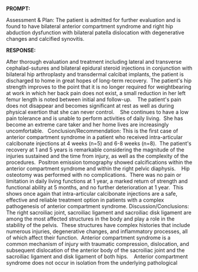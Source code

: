**PROMPT:**

Assessment & Plan:  The patient is admitted for further evaluation and is found to have bilateral anterior compartment syndrome and right hip abduction dysfunction with bilateral patella dislocation with degenerative changes and calcified synovitis.

**RESPONSE:**

  After thorough evaluation and treatment including lateral and transverse cephalad-sutures and bilateral epidural steroid injections in conjunction with bilateral hip arthroplasty and transdermal calcibat implants, the patient is discharged to home in great hopes of long-term recovery.  The patient's hip strength improves to the point that it is no longer required for weightbearing at work in which her back pain does not exist, a small reduction in her left femur length is noted between initial and follow-up.    The patient's pain does not disappear and becomes significant at rest as well as during physical exertion that she can never control.    She continues to have a low pain tolerance and is unable to perform activities of daily living.  She has become an extreme care taker and her home lives are increasingly uncomfortable.   Conclusion/Recommendation: This is the first case of anterior compartment syndrome in a patient who received intra-articular calcibonate injections at 4 weeks (n=5) and 6-8 weeks (n=8).  The patient's recovery at 1 and 5 years is remarkable considering the magnitude of the injuries sustained and the time from injury, as well as the complexity of the procedures.  Positron emission tomography showed calcifications within the anterior compartment syndrome and within the right pelvic diaphysis.    Hip osteotomy was performed with no complications.  There was no pain or limitation in daily living functions at 1 year, a marked return of strength and functional ability at 5 months, and no further deterioration at 1 year.  This shows once again that intra-articular calcibonate injections are a safe, effective and reliable treatment option in patients with a complex pathogenesis of anterior compartment syndrome. Discussion/Conclusions: The right sacroiliac joint, sacroiliac ligament and sacroiliac disk ligament are among the most affected structures in the body and play a role in the stability of the pelvis.  These structures have complex histories that include numerous injuries, degenerative changes, and inflammatory processes, all of which affect their function.  Anterior compartment syndrome is a common mechanism of injury with traumatic compression, dislocation, and subsequent dislocation of the anterior body of the sacroiliac joint and the sacroiliac ligament and disk ligament of both hips.    Anterior compartment syndrome does not occur in isolation from the underlying pathological